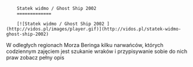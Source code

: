 
        Statek widmo / Ghost Ship 2002 
        =============
        
        [![Statek widmo / Ghost Ship 2002 ](http://vidos.pl/images/player.gif)](http://vidos.pl/statek-widmo-ghost-ship-2002)
        
        
 W odległych regionach Morza Beringa kilku narwańców, których codziennym zajęciem jest szukanie wraków i przypisywanie sobie do nich praw zobacz pełny opis
    